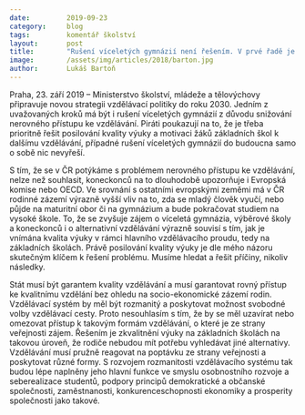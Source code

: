 ```yaml
---
date:         2019-09-23
category:     blog
tags:         komentář školství
layout:       post
title:        "Rušení víceletých gymnázií není řešením. V prvé řadě je třeba posilovat kvalitu výuky na základních školách"
image:        /assets/img/articles/2018/barton.jpg
author:       Lukáš Bartoň
---
```




Praha, 23. září 2019 – Ministerstvo školství, mládeže a tělovýchovy připravuje novou strategii vzdělávací politiky do roku 2030. Jedním z uvažovaných kroků má být i rušení víceletých gymnázií z důvodu snižování nerovného přístupu ke vzdělávání. Piráti poukazují na to, že je třeba prioritně řešit posilování kvality výuky a motivaci žáků základních škol k dalšímu vzdělávání, případné rušení víceletých gymnázií do budoucna samo o sobě nic nevyřeší. 

 

S tím, že se v ČR potýkáme s problémem nerovného přístupu ke vzdělávání, nelze než souhlasit, koneckonců na to dlouhodobě upozorňuje i Evropská komise nebo OECD. Ve srovnání s ostatními evropskými zeměmi má v ČR rodinné zázemí výrazně vyšší vliv na to, zda se mladý člověk vyučí, nebo půjde na maturitní obor či na gymnázium a bude pokračovat studiem na vysoké škole. To, že se zvyšuje zájem o víceletá gymnázia, výběrové školy a koneckonců i o alternativní vzdělávání výrazně souvisí s tím, jak je vnímána kvalita výuky v rámci hlavního vzdělávacího proudu, tedy na základních školách. Právě posilování kvality výuky je dle mého názoru skutečným klíčem k řešení problému. Musíme hledat a řešit příčiny, nikoliv následky. 

 

Stát musí být garantem kvality vzdělávání a musí garantovat rovný přístup ke kvalitnímu vzdělání bez ohledu na socio-ekonomické zázemí rodin. Vzdělávací systém by měl být rozmanitý a poskytovat možnost svobodné volby vzdělávací cesty. Proto nesouhlasím s tím, že by se měl uzavírat nebo omezovat přístup k takovým formám vzdělávání, o které je ze strany veřejnosti zájem. Řešením je zkvalitnění výuky na základních školách na takovou úroveň, že rodiče nebudou mít potřebu vyhledávat jiné alternativy. Vzdělávání musí pružně reagovat na poptávku ze strany veřejnosti a poskytovat různé formy. S rozvojem rozmanitosti vzdělávacího systému tak budou lépe naplněny jeho hlavní funkce ve smyslu osobnostního rozvoje a seberealizace studentů, podpory principů demokratické a občanské společnosti, zaměstnanosti, konkurenceschopnosti ekonomiky a prosperity společnosti jako takové.
